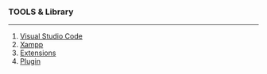 ### TOOLS & Library
---

 1. [Visual Studio Code](https://code.visualstudio.com)
 2. [Xampp](https://sourceforge.net/projects/xampp/files/XAMPP%20Windows/7.2.33/)
 3. [Extensions](https://marketplace.visualstudio.com/items?itemName=bmewburn.vscode-intelephense-client)
 4. [Plugin](http://bit.ly/2tvgSYm)
   